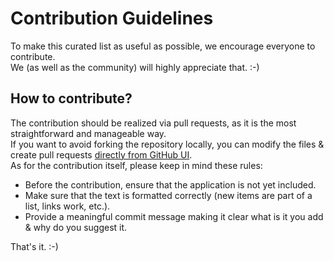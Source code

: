 # Contribution Guidelines

To make this curated list as useful as possible, we encourage everyone to contribute.  
We (as well as the community) will highly appreciate that. :-)

## How to contribute?
The contribution should be realized via pull requests, as it is the most straightforward and manageable way.  
If you want to avoid forking the repository locally, you can modify the files & create pull requests [directly from GitHub UI](https://docs.github.com/en/repositories/working-with-files/managing-files/editing-files#editing-files-in-another-users-repository).  
As for the contribution itself, please keep in mind these rules:
- Before the contribution, ensure that the application is not yet included.
- Make sure that the text is formatted correctly (new items are part of a list, links work, etc.).
- Provide a meaningful commit message making it clear what is it you add & why do you suggest it.

That's it. :-)
